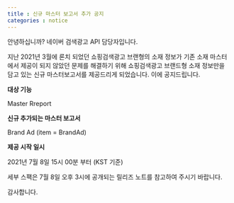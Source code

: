 ```yaml
---
title : 신규 마스터 보고서 추가 공지
categories : notice
---
```

안녕하십니까? 네이버 검색광고 API 담당자입니다.

지난 2021년 3월에 론치 되었던 쇼핑검색광고 브랜형의 소재 정보가 기존 소재 마스터에서 제공이 되지 않았던 
문제를 해결하기 위해 쇼핑검색광고 브랜드형 소재 정보만을 담고 있는 신규 마스터보고서를 제공드리게 되었습니다.
이에 공지드립니다. 

**대상 기능**

Master Rreport

**신규 추가되는 마스터 보고서**

Brand Ad (item = BrandAd)

**제공 시작 일시**

2021년 7월 8일 15시 00분 부터 (KST 기준)

세부 스팩은 7월 8일 오후 3시에 공개되는 릴리즈 노트를 참고하여 주시기 바랍니다. 

감사합니다. 
